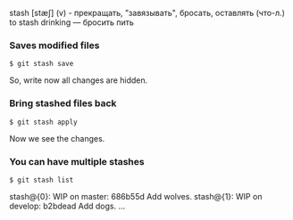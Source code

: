 stash [stæʃ] (v) - прекращать, "завязывать", бросать, оставлять (что-л.)
to stash drinking — бросить пить

### Saves modified files
```
$ git stash save
```
So, write now all changes are hidden.

### Bring stashed files back

```
$ git stash apply
```
Now we see the changes.

### You can have multiple stashes

```
$ git stash list
```
stash@{0}: WIP on master: 686b55d Add wolves.
stash@{1}: WIP on develop: b2bdead Add dogs.
...
